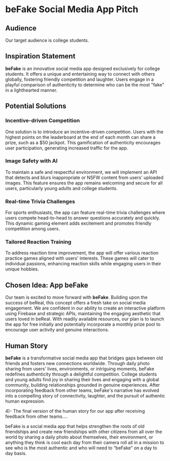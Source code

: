 # beFake Social Media App Pitch

## Audience
Our target audience is college students.

## Inspiration Statement
**beFake** is an innovative social media app designed exclusively for college students. It offers a unique and entertaining way to connect with others globally, fostering friendly competition and laughter. Users engage in a playful comparison of authenticity to determine who can be the most "fake" in a lighthearted manner.

## Potential Solutions

### Incentive-driven Competition
One solution is to introduce an incentive-driven competition. Users with the highest points on the leaderboard at the end of each month can share a prize, such as a $50 jackpot. This gamification of authenticity encourages user participation, generating increased traffic for the app.

### Image Safety with AI
To maintain a safe and respectful environment, we will implement an API that detects and blurs inappropriate or NSFW content from users' uploaded images. This feature ensures the app remains welcoming and secure for all users, particularly young adults and college students.

### Real-time Trivia Challenges
For sports enthusiasts, the app can feature real-time trivia challenges where users compete head-to-head to answer questions accurately and quickly. This dynamic gaming element adds excitement and promotes friendly competition among users.

### Tailored Reaction Training
To address reaction time improvement, the app will offer various reaction practice games aligned with users' interests. These games will cater to individual passions, enhancing reaction skills while engaging users in their unique hobbies.

## Chosen Idea: App beFake
Our team is excited to move forward with **beFake**. Building upon the success of beReal, this concept offers a fresh take on social media engagement. We are confident in our ability to create an interactive platform using Firebase and strategic APIs, maintaining the engaging aesthetic that users loved in beReal. With readily available resources, our plan is to launch the app for free initially and potentially incorporate a monthly prize pool to encourage user activity and genuine interactions.

## Human Story
**beFake** is a transformative social media app that bridges gaps between old friends and fosters new connections worldwide. Through daily photo sharing from users' lives, environments, or intriguing moments, beFake redefines authenticity through a delightful competition. College students and young adults find joy in sharing their lives and engaging with a global community, building relationships grounded in genuine experiences. After incorporating feedback from other teams, beFake's narrative has evolved into a compelling story of connectivity, laughter, and the pursuit of authentic human expression.

4)- The final version of the human story for our app after receiving feedback from other teams….

beFake is a social media app that helps strengthen the roots of old friendships and create new friendships with other citizens from all over the world by sharing a daily photo about themselves, their environment, or anything they think is cool each day from their camera roll all in a mission to see who is the most authentic and who will need to “beFake” on a day to day basis.
